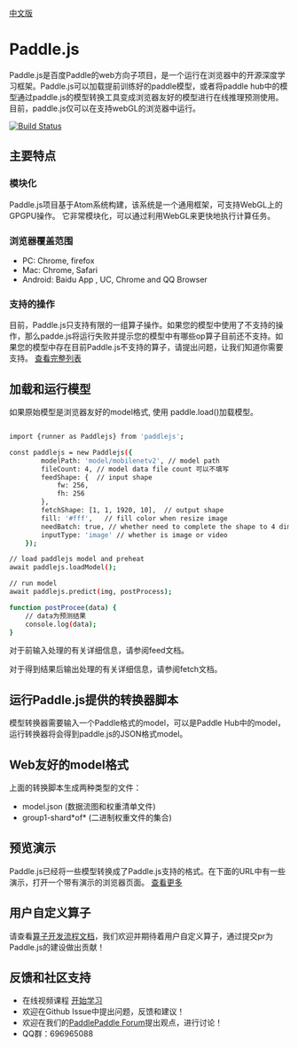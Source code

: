 [中文版](./README_cn.md)

# Paddle.js

Paddle.js是百度Paddle的web方向子项目，是一个运行在浏览器中的开源深度学习框架。Paddle.js可以加载提前训练好的paddle模型，或者将paddle hub中的模型通过paddle.js的模型转换工具变成浏览器友好的模型进行在线推理预测使用。目前，paddle.js仅可以在支持webGL的浏览器中运行。

[![Build Status](https://travis-ci.org/PaddlePaddle/Paddle.js.svg?branch=beta)](https://travis-ci.org/PaddlePaddle/Paddle.js.svg?branch=beta)


## 主要特点

### 模块化

Paddle.js项目基于Atom系统构建，该系统是一个通用框架，可支持WebGL上的GPGPU操作。 它非常模块化，可以通过利用WebGL来更快地执行计算任务。

### 浏览器覆盖范围

* PC: Chrome, firefox
* Mac: Chrome, Safari
* Android: Baidu App , UC, Chrome and QQ Browser

### 支持的操作

目前，Paddle.js只支持有限的一组算子操作。如果您的模型中使用了不支持的操作，那么padde.js将运行失败并提示您的模型中有哪些op算子目前还不支持。如果您的模型中存在目前Paddle.js不支持的算子，请提出问题，让我们知道你需要支持。
[查看完整列表](./src/factory/fshader/README.md)


## 加载和运行模型

如果原始模型是浏览器友好的model格式, 使用 paddle.load()加载模型。

```bash

import {runner as Paddlejs} from 'paddlejs';

const paddlejs = new Paddlejs({
        modelPath: 'model/mobilenetv2', // model path
        fileCount: 4, // model data file count 可以不填写
        feedShape: {  // input shape
            fw: 256,
            fh: 256
        },
        fetchShape: [1, 1, 1920, 10],  // output shape
        fill: '#fff',   // fill color when resize image
        needBatch: true, // whether need to complete the shape to 4 dimension
        inputType: 'image' // whether is image or video
    });

// load paddlejs model and preheat
await paddlejs.loadModel();

// run model
await paddlejs.predict(img, postProcess);

function postProcee(data) {
    // data为预测结果
    console.log(data);
}

```

对于前输入处理的有关详细信息，请参阅feed文档。

对于得到结果后输出处理的有关详细信息，请参阅fetch文档。


## 运行Paddle.js提供的转换器脚本

模型转换器需要输入一个Paddle格式的model，可以是Paddle Hub中的model，运行转换器将会得到paddle.js的JSON格式model。

## Web友好的model格式

上面的转换脚本生成两种类型的文件：

 - model.json (数据流图和权重清单文件)
 - group1-shard\*of\* (二进制权重文件的集合)


## 预览演示

Paddle.js已经将一些模型转换成了Paddle.js支持的格式。在下面的URL中有一些演示，打开一个带有演示的浏览器页面。
[查看更多](./examples/README.md)

## 用户自定义算子
请查看[算子开发流程文档](./tools/PaddlejsOpDevelopWalkthrough.md)，我们欢迎并期待着用户自定义算子，通过提交pr为Paddle.js的建设做出贡献！

## 反馈和社区支持
- 在线视频课程 [开始学习](https://www.bilibili.com/video/BV1gZ4y1H7UA?p=6)
- 欢迎在Github Issue中提出问题，反馈和建议！
- 欢迎在我们的[PaddlePaddle Forum](https://ai.baidu.com/forum/topic/list/168)提出观点，进行讨论！
- QQ群：696965088

